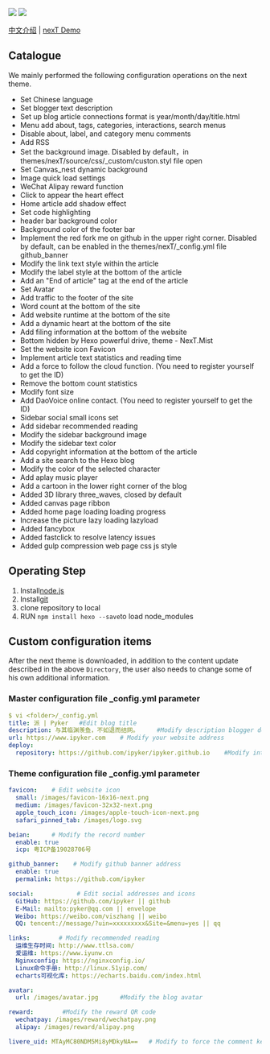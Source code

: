 [![](https://img.shields.io/badge/Hexo-brightgreen.svg?style=plastic)](https://hexo.io/)
[![](https://img.shields.io/badge/nexT-pyker-yellow.svg?style=plastic)](https://github.com/theme-next/hexo-theme-next)

[中文介绍](zh-CN/README.md) | [nexT Demo](https://www.ipyker.com)
## Catalogue
We mainly performed the following configuration operations on the next theme.

* Set Chinese language
* Set blogger text description
* Set up blog article connections format is year/month/day/title.html
* Menu add about, tags, categories, interactions, search menus
* Disable about, label, and category menu comments
* Add RSS
* Set the background image. Disabled by default，in themes/nexT/source/css/_custom/custon.styl file open
* Set Canvas_nest dynamic background
* Image quick load settings
* WeChat Alipay reward function
* Click to appear the heart effect
* Home article add shadow effect
* Set code highlighting
* header bar background color
* Background color of the footer bar
* Implement the red fork me on github in the upper right corner. Disabled by default, can be enabled in the themes/nexT/_config.yml file github_banner
* Modify the link text style within the article
* Modify the label style at the bottom of the article
* Add an "End of article" tag at the end of the article
* Set Avatar
* Add traffic to the footer of the site
* Word count at the bottom of the site
* Add website runtime at the bottom of the site
* Add a dynamic heart at the bottom of the site
* Add filing information at the bottom of the website
* Bottom hidden by Hexo powerful drive, theme - NexT.Mist
* Set the website icon Favicon
* Implement article text statistics and reading time
* Add a force to follow the cloud function. (You need to register yourself to get the ID)
* Remove the bottom count statistics
* Modify font size
* Add DaoVoice online contact. (You need to register yourself to get the ID)
* Sidebar social small icons set
* Add sidebar recommended reading
* Modify the sidebar background image
* Modify the sidebar text color
* Add copyright information at the bottom of the article
* Add a site search to the Hexo blog
* Modify the color of the selected character
* Add aplay music player
* Add a cartoon in the lower right corner of the blog
* Added 3D library three_waves, closed by default
* Added canvas page ribbon
* Added home page loading loading progress
* Increase the picture lazy loading lazyload
* Added fancybox 
* Added fastclick to resolve latency issues
* Added gulp compression web page css js style

## Operating Step
1. Install[node.js](https://nodejs.org/en/)
2. Install[git](https://git-scm.com/)
3. clone  repository to local
3. RUN `npm install hexo --save`to load node_modules

## Custom configuration items
After the next theme is downloaded, in addition to the content update described in the above `Directory`, the user also needs to change some of his own additional information.
### Master configuration file _config.yml parameter
```yaml
$ vi <folder>/_config.yml
title: 派 | Pyker   #Edit blog title
description: 与其临渊羡鱼，不如退而结网。     #Modify description blogger description
url: https://www.ipyker.com    # Modify your website address
deploy:
  repository: https://github.com/ipyker/ipyker.github.io    #Modify into your own github pages address
```
### Theme configuration file _config.yml parameter
```yaml
favicon:    # Edit website icon
  small: /images/favicon-16x16-next.png
  medium: /images/favicon-32x32-next.png
  apple_touch_icon: /images/apple-touch-icon-next.png
  safari_pinned_tab: /images/logo.svg

beian:      # Modify the record number 
  enable: true
  icp: 粤ICP备19028706号

github_banner:    # Modify github banner address
  enable: true
  permalink: https://github.com/ipyker

social:            # Edit social addresses and icons
  GitHub: https://github.com/ipyker || github
  E-Mail: mailto:pyker@qq.com || envelope
  Weibo: https://weibo.com/viszhang || weibo
  QQ: tencent://message/?uin=xxxxxxxxx&Site=&menu=yes || qq

links:        # Modify recommended reading
  运维生存时间: http://www.ttlsa.com/
  爱运维: https://www.iyunw.cn
  Nginxconfig: https://nginxconfig.io/
  Linux命令手册: http://linux.51yip.com/
  echarts可视化库: https://echarts.baidu.com/index.html

avatar:
  url: /images/avatar.jpg      #Modify the blog avatar

reward:        #Modify the reward QR code
  wechatpay: /images/reward/wechatpay.png
  alipay: /images/reward/alipay.png

livere_uid: MTAyMC80NDM5Mi8yMDkyNA==   # Modify to force the comment key, otherwise you can't manage the comment
```